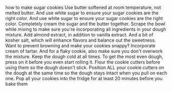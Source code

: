  how to make sugar cookies 
    Use butter softened at room temperature, not melted butter.
    And use white sugar to ensure your sugar cookies are the right color.
    And use white sugar to ensure your sugar cookies are the right color.
    Completely cream the sugar and the butter together.
    Scrape the bowl while mixing to make sure you're incorporating all ingredients in your dough mixture.
    Add almond extract, in addition to vanilla extract.
    And a bit of kosher salt, which will enhance flavors and balance out the sweetness.
    Want to prevent browning and make your cookies snappy? Incorporate cream of tartar.
    And for a flaky cookie, also make sure you don't overwork the mixture.
    Keep the dough cold at all times.
    To get the most even dough, press on it before you even start rolling it.
    Flour the cookie cutters before using them so the dough doesn't stick.
    Position ALL your cookie cutters on the dough at the same time so the dough stays intact when you pull on each one.
    Pop all your cookies into the fridge for at least 20 minutes before you bake them